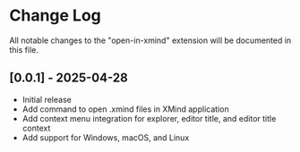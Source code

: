# Change Log

All notable changes to the "open-in-xmind" extension will be documented in this file.

## [0.0.1] - 2025-04-28

- Initial release
- Add command to open .xmind files in XMind application
- Add context menu integration for explorer, editor title, and editor title context
- Add support for Windows, macOS, and Linux